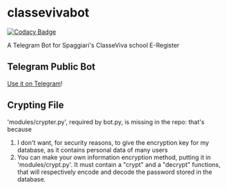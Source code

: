 # classevivabot

[![Codacy Badge](https://api.codacy.com/project/badge/Grade/5ff114f28777438196bf2e3bac131979)](https://app.codacy.com/app/pesaventofilippo/classevivabot?utm_source=github.com&utm_medium=referral&utm_content=pesaventofilippo/classevivabot&utm_campaign=Badge_Grade_Settings)

A Telegram Bot for Spaggiari's ClasseViva school E-Register

## Telegram Public Bot
[Use it on Telegram](https://t.me/classevivait_bot)!

## Crypting File
'modules/crypter.py', required by bot.py, is missing in the repo: that's because
1. I don't want, for security reasons, to give the encryption key for my database, as it contains personal data of many users
2. You can make your own information encryption method, putting it in 'modules/crypt.py'. It must contain a "crypt" and a "decrypt" functions, that will respectively encode and decode the password stored in the database.
